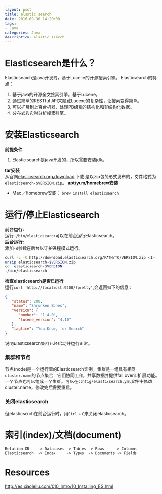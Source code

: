 ```yaml
---
layout: post
title: elastic search
date: 2016-09-30 14:20:00
tags:
- Java
categories: Java
description: elastic search
---
```


# Elasticsearch是什么？    
Elasticsearch是java开发的，基于Lucene的开源搜索引擎。 Elasticsearch的特点：    

1. 基于java的开源全文搜索引擎。基于Lucene。    
2. 通过简单的RESTful API来隐藏Lucene的复杂性，让搜索变得简单。        
3. 可以扩展到上百台机器，处理PB级别的结构化和非结构化数据。    
4. 分布式的实时分析搜索引擎。    

# 安装Elasticsearch
**前提条件**    

1. Elastic search是java开发的，所以需要安装jdk。 

**tar安装**    
从官网[elasticsearch.org/download](http://www.elasticsearch.org/download) 下载.是以zip包的形式发布的，文件格式为`elasticsearch-$VERSION.zip`。
**apt/yum/homebrew安装**    

* Mac／Homebrew安装： `brew install elasticsearch`     

# 运行/停止Elasticsearch
**前台运行:**    
运行`./bin/elasticsearch`可以在前台运行Elasticsearch。        
**后台运行:**    
添加`-d`参数在后台以守护进程模式运行。    
```bash
curl -L -O http://download.elasticsearch.org/PATH/TO/VERSION.zip <1>
unzip elasticsearch-$VERSION.zip
cd  elasticsearch-$VERSION
./bin/elasticsearch
```
**检查elasticsearch是否已运行**    
运行`curl 'http://localhost:9200/?pretty'`,会返回如下的信息：
```json
{
   "status": 200,
   "name": "Shrunken Bones",
   "version": {
      "number": "1.4.0",
      "lucene_version": "4.10"
   },
   "tagline": "You Know, for Search"
}
```    
说明Elasticsearch集群已经启动并运行正常。    
### 集群和节点        
节点(node)是一个运行着的Elasticsearch实例。集群是一组具有相同`cluster.name`的节点集合，它们协同工作，共享数据并提供fail over和扩展功能。一个节点也可以组成一个集群。可以在`config/elasticsearch.yml`文件中修改cluster.name，修改完后需要重启。
 
### 关闭elasticsearch
但elasticserch在前台运行时，用`Ctrl` + `C`来关闭elasticsearch。

# 索引(index)/文档(document)      
```text
Relation DB    -> Databases -> Tables -> Rows     -> Columns
Elasticsearch  -> Index     -> Types  -> Documents -> Fields
```


# Resources
http://es.xiaoleilu.com/010_Intro/10_Installing_ES.html


